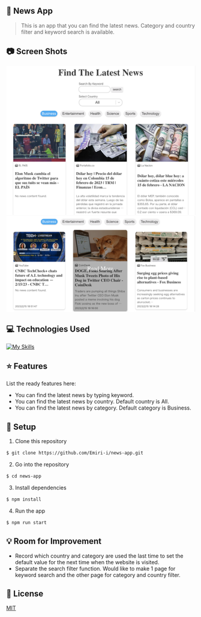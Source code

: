 ## :newspaper: News App

> This is an app that you can find the latest news. Category and country filter and keyword search is available.

## :camera: Screen Shots

![image](../src/img/screenshot01.png)
![image](../src/img/screenshot02.png)

## :computer: Technologies Used

[![My Skills](https://skillicons.dev/icons?i=react,ts,js,html,css,git,github)](https://skillicons.dev)

## :star: Features

List the ready features here:

- You can find the latest news by typing keyword.
- You can find the latest news by country. Default country is All.
- You can find the latest news by category. Default category is Business.

## :wrench: Setup

1. Clone this repository

```bash
$ git clone https://github.com/Emiri-i/news-app.git
```

2. Go into the repository

```bash
$ cd news-app
```

3. Install dependencies

```bash
$ npm install
```

4. Run the app

```bash
$ npm run start
```

## :bulb: Room for Improvement

- Record which country and category are used the last time to set the default value for the next time when the website is visited.
- Separate the search filter function. Would like to make 1 page for keyword search and the other page for category and country filter.

## :blue_book: License

[MIT](https://choosealicense.com/licenses/mit/)

